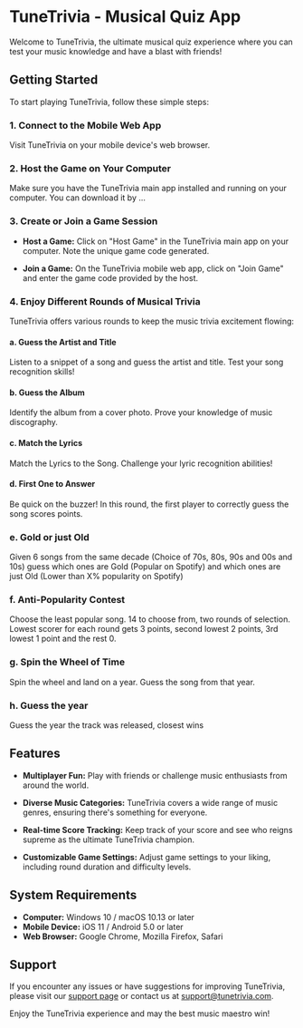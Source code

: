 # TuneTrivia - Musical Quiz App

Welcome to TuneTrivia, the ultimate musical quiz experience where you can test your music knowledge and have a blast with friends! 

## Getting Started

To start playing TuneTrivia, follow these simple steps:

### 1. Connect to the Mobile Web App

Visit TuneTrivia on your mobile device's web browser.

### 2. Host the Game on Your Computer

Make sure you have the TuneTrivia main app installed and running on your computer. You can download it by ...

### 3. Create or Join a Game Session

- **Host a Game:** Click on "Host Game" in the TuneTrivia main app on your computer. Note the unique game code generated.

- **Join a Game:** On the TuneTrivia mobile web app, click on "Join Game" and enter the game code provided by the host.

### 4. Enjoy Different Rounds of Musical Trivia

TuneTrivia offers various rounds to keep the music trivia excitement flowing:

#### a. Guess the Artist and Title
Listen to a snippet of a song and guess the artist and title. Test your song recognition skills!

#### b. Guess the Album
Identify the album from a cover photo. Prove your knowledge of music discography.

#### c. Match the Lyrics
Match the Lyrics to the Song. Challenge your lyric recognition abilities!

#### d. First One to Answer
Be quick on the buzzer! In this round, the first player to correctly guess the song scores points.

### e. Gold or just Old
Given 6 songs from the same decade (Choice of 70s, 80s, 90s and 00s and 10s) guess which ones are Gold (Popular on Spotify) and which ones are just Old (Lower than X% popularity on Spotify)

### f. Anti-Popularity Contest
Choose the least popular song. 14 to choose from, two rounds of selection. Lowest scorer for each round gets 3 points, second lowest 2 points, 3rd lowest 1 point and the rest 0.

### g. Spin the Wheel of Time
Spin the wheel and land on a year. Guess the song from that year.

### h. Guess the year
Guess the year the track was released, closest wins


## Features

- **Multiplayer Fun:** Play with friends or challenge music enthusiasts from around the world.

- **Diverse Music Categories:** TuneTrivia covers a wide range of music genres, ensuring there's something for everyone.

- **Real-time Score Tracking:** Keep track of your score and see who reigns supreme as the ultimate TuneTrivia champion.

- **Customizable Game Settings:** Adjust game settings to your liking, including round duration and difficulty levels.

## System Requirements

- **Computer:** Windows 10 / macOS 10.13 or later
- **Mobile Device:** iOS 11 / Android 5.0 or later
- **Web Browser:** Google Chrome, Mozilla Firefox, Safari

## Support

If you encounter any issues or have suggestions for improving TuneTrivia, please visit our [support page](https://tunetrivia.com/support) or contact us at support@tunetrivia.com.

Enjoy the TuneTrivia experience and may the best music maestro win!

